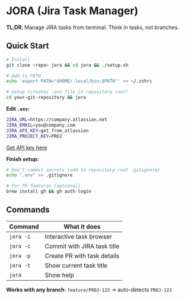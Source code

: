 # JORA (Jira Task Manager)

**TL;DR**: Manage JIRA tasks from terminal. Think in tasks, not branches.

## Quick Start

```bash
# Install
git clone <repo> jora && cd jora && ./setup.sh

# Add to PATH
echo 'export PATH="$HOME/.local/bin:$PATH"' >> ~/.zshrc

# Setup (creates .env file in repository root)
cd your-git-repository && jora
```

**Edit `.env`:**

```bash
JIRA_URL=https://company.atlassian.net
JIRA_EMAIL=you@company.com
JIRA_API_KEY=get_from_atlassian
JIRA_PROJECT_KEY=PROJ
```

[Get API key here](https://id.atlassian.com/manage-profile/security/api-tokens)

**Finish setup:**

```bash
# Don't commit secrets (add to repository root .gitignore)
echo ".env" >> .gitignore

# For PR features (optional)
brew install gh && gh auth login
```

## Commands

| Command   | What it does                |
| --------- | --------------------------- |
| `jora -i` | Interactive task browser    |
| `jora -c` | Commit with JIRA task title |
| `jora -p` | Create PR with task details |
| `jora -t` | Show current task title     |
| `jora`    | Show help                   |

**Works with any branch**: `feature/PROJ-123` → auto-detects `PROJ-123`
